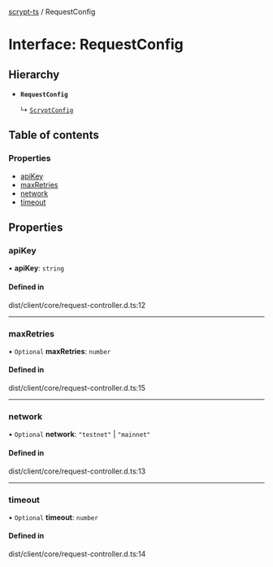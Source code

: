 [scrypt-ts](../README.md) / RequestConfig

# Interface: RequestConfig

## Hierarchy

- **`RequestConfig`**

  ↳ [`ScryptConfig`](ScryptConfig.md)

## Table of contents

### Properties

- [apiKey](RequestConfig.md#apikey)
- [maxRetries](RequestConfig.md#maxretries)
- [network](RequestConfig.md#network)
- [timeout](RequestConfig.md#timeout)

## Properties

### apiKey

• **apiKey**: `string`

#### Defined in

dist/client/core/request-controller.d.ts:12

___

### maxRetries

• `Optional` **maxRetries**: `number`

#### Defined in

dist/client/core/request-controller.d.ts:15

___

### network

• `Optional` **network**: ``"testnet"`` \| ``"mainnet"``

#### Defined in

dist/client/core/request-controller.d.ts:13

___

### timeout

• `Optional` **timeout**: `number`

#### Defined in

dist/client/core/request-controller.d.ts:14
